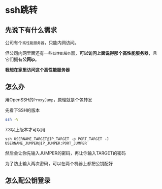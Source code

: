 # ssh跳转
## 先说下有什么需求
公司有个`高性能服务器`，只能内网访问。

但公司内网里面还有一些`低性能服务`器，**可以访问上面说得那个高性能服务器**，且它们拥有**公网ip**。

**我想在家里访问这个高性能服务器**
## 怎么办
用OpenSSH的`ProxyJump`，原理就是个包转发

先看下SSH的版本

```sh
ssh -V
```

7.3以上版本才可以用
```
ssh USERNAME_TARGET@IP_TARGET -p PORT_TARGET -J USERNAME_JUMPER@IP_JUMPER:PORT_JUMPER
```

然后会让你先输入JUMPER的密码，再让你输入TARGET的密码

为了防止输入两次密码，可以在两个机器上都把公钥配好

## 怎么配公钥登录
